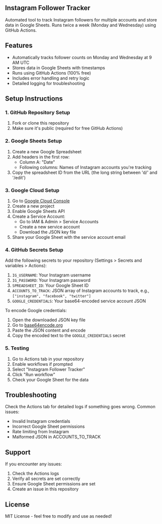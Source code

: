 ## Instagram Follower Tracker

Automated tool to track Instagram followers for multiple accounts and store data in Google Sheets. Runs twice a week (Monday and Wednesday) using GitHub Actions.

## Features
- Automatically tracks follower counts on Monday and Wednesday at 9 AM UTC
- Stores data in Google Sheets with timestamps
- Runs using GitHub Actions (100% free)
- Includes error handling and retry logic
- Detailed logging for troubleshooting

## Setup Instructions

### 1. GitHub Repository Setup
1. Fork or clone this repository
2. Make sure it's public (required for free GitHub Actions)

### 2. Google Sheets Setup
1. Create a new Google Spreadsheet
2. Add headers in the first row:
   - Column A: "Date"
   - Following columns: Names of Instagram accounts you're tracking
3. Copy the spreadsheet ID from the URL (the long string between 'd/' and '/edit')

### 3. Google Cloud Setup
1. Go to [Google Cloud Console](https://console.cloud.google.com)
2. Create a new project
3. Enable Google Sheets API
4. Create a Service Account:
   - Go to IAM & Admin > Service Accounts
   - Create a new service account
   - Download the JSON key file
5. Share your Google Sheet with the service account email

### 4. GitHub Secrets Setup
Add the following secrets to your repository (Settings > Secrets and variables > Actions):
1. `IG_USERNAME`: Your Instagram username
2. `IG_PASSWORD`: Your Instagram password
3. `SPREADSHEET_ID`: Your Google Sheet ID
4. `ACCOUNTS_TO_TRACK`: JSON array of Instagram accounts to track, e.g., `["instagram", "facebook", "twitter"]`
5. `GOOGLE_CREDENTIALS`: Your base64-encoded service account JSON

To encode Google credentials:
1. Open the downloaded JSON key file
2. Go to [base64encode.org](https://www.base64encode.org/)
3. Paste the JSON content and encode
4. Copy the encoded text to the `GOOGLE_CREDENTIALS` secret

### 5. Testing
1. Go to Actions tab in your repository
2. Enable workflows if prompted
3. Select "Instagram Follower Tracker"
4. Click "Run workflow"
5. Check your Google Sheet for the data

## Troubleshooting
Check the Actions tab for detailed logs if something goes wrong. Common issues:
- Invalid Instagram credentials
- Incorrect Google Sheet permissions
- Rate limiting from Instagram
- Malformed JSON in ACCOUNTS_TO_TRACK

## Support
If you encounter any issues:
1. Check the Actions logs
2. Verify all secrets are set correctly
3. Ensure Google Sheet permissions are set
4. Create an issue in this repository

## License
MIT License - feel free to modify and use as needed!

